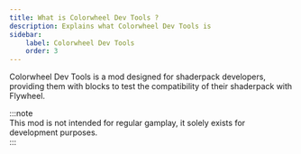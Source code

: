 ```yaml
---
title: What is Colorwheel Dev Tools ?
description: Explains what Colorwheel Dev Tools is
sidebar:
    label: Colorwheel Dev Tools
    order: 3
---
```


Colorwheel Dev Tools is a mod designed for shaderpack developers, providing them with blocks to test the compatibility of their shaderpack with Flywheel.

:::note  
This mod is not intended for regular gamplay, it solely exists for development purposes.  
:::